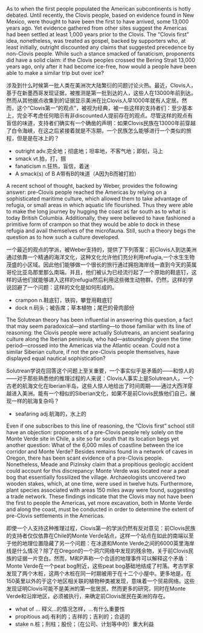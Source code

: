 As to when the first people populated the American subcontinents is hotly debated. Until recently, the Clovis people, based on evidence found in New Mexico, were thought to have been the first to have arrived, some 13,000 years ago. Yet evidence gathered from other sites suggest the Americas had been settled at least 1,000 years prior to the Clovis. The “Clovis first” idea, nonetheless, was treated as gospel, backed by supporters who, at least initially, outright discounted any claims that suggested precedence by non-Clovis people. While such a stance smacked of fanaticism, proponents did have a solid claim: if the Clovis peoples crossed the Bering Strait 13,000 years ago, only after it had become ice-free, how would a people have been able to make a similar trip but over ice?

涉及到什么时候第一批人类在美洲次大陆繁衍的问题讨论火热。最近，Clovis人，基于在新墨西哥发现证据，被推测是第一批到达的人，这些人在13000年前到达。然而从其他据点收集到的证据显示美洲在比Clovis人早1000年就有人定居。然而，这个“Clovis第一“的观点”，被视为经典，被一些这样的支持者们：至少基本上，完全不考虑任何暗示有非discounted人提前存在的观点。尽管这样的观点有盲信的味道，支持者们确实有一个确凿的声明：如果Clovis民族在13000年前穿越了白令海峡，在这之后紧接着就是不冻期，一个民族怎么能够进行一个类似的旅程，但是是在冰上的？

* outright adv.完全地；彻底地；坦率地，不客气地；即刻，马上
* smack vt.拍，打，掴
* fanaticism n.狂热，盲信，着迷
* A smack(s) of B  A带有B的味道（A因为B而被打脸）

A recent school of thought, backed by Weber, provides the following answer: pre-Clovis people reached the Americas by relying on a sophisticated maritime culture, which allowed them to take advantage of refugia, or small areas in which aquatic life flourished. Thus they were able to make the long journey by hugging the coast as far south as to what is today British Columbia. Additionally, they were believed to have fashioned a primitive form of crampon so that they would be able to dock in these refugia and avail themselves of the microfauna. Still, such a theory begs the question as to how such a culture developed.

一个最近的观点的学派，被Weber支持的，提供了下列答案：前Clovis人到达美洲通过依靠一个精通的海洋文化，这种文化允许他们充分利用refugia,一个水生生物茂盛的小区域。因此他们能够做一个很长的旅行通过拥抱海岸线一直到今天的英属哥伦比亚岛那里那么南端。并且，他们被认为已经流行起了一个原始的鞋底钉，这样的话他们就能够进入这样的refugia然后利用这些微生动物群。仍然，这样的学说回避了一个问题：这样的文化是如何形成的。

* crampon n.鞋底钉，铁钩，攀登用鞋底钉
* dock n.码头；被告席；草本植物；尾巴的骨肉部份

The Solutrean theory has been influential in answering this question, a fact that may seem paradoxical—and startling—to those familiar with its line of reasoning: the Clovis people were actually Solutreans, an ancient seafaring culture along the Iberian peninsula, who had—astoundingly given the time period—crossed into the Americas via the Atlantic ocean. Could not a similar Siberian culture, if not the pre-Clovis people themselves, have displayed equal nautical sophistication?

Solutrean学说在回答这个问题上至关重要，一个事实似乎是矛盾的——和惊人的——对于那些熟悉他的推理过程的人来说：Clovis人事实上是Solutrean人，一个古老的航海文化在Iberian半岛，这些人惊人地给出了时间周期——通过大西洋穿越进入美洲。能有一个相似的Siberian文化，如果不是前Clovis民族他们自己，展现一样的航海复杂吗？

* seafaring adj.航海的，水上的

Even if one subscribes to this line of reasoning, the “Clovis first” school still have an objection: proponents of a pre-Clovis people rely solely on the Monte Verde site in Chile, a site so far south that its location begs yet another question: What of the 6,000 miles of coastline between the ice corridor and Monte Verde? Besides remains found in a network of caves in Oregon, there has been scant evidence of a pre-Clovis people. Nonetheless, Meade and Pizinsky claim that a propitious geologic accident could account for this discrepancy: Monte Verde was located near a peat bog that essentially fossilized the village. Archaeologists uncovered two wooden stakes, which, at one time, were used in twelve huts. Furthermore, plant species associated with areas 150 miles away were found, suggesting a trade network. These findings indicate that the Clovis may not have been the first to people the Americas, yet more excavation, both in Monte Verde and along the coast, must be conducted in order to determine the extent of pre-Clovis settlements in the Americas.

即使一个人支持这种推理过程，Clovis第一的学派仍然有反对意见：前Clovis民族的支持者仅仅依靠在Chile的Monte Verde站点，这样一个站点在如此的南端以至于他的地理位置隐藏了另一个问题：在冰道和Monte Verde之间的6000英里海岸线是什么情况？除了在Oregon的一个洞穴网络中发现的残余物，关于前Clovis民族的证据一片空白。然而，M和P声称一个合适的地理事件可以解释这个矛盾：Monte Verde在一个peat bog附近，这些peat bog基础地结成了村落。考古学家发现了两个木桩，这两个木桩在同一时期被用于在十二个小屋中。更多地是，在150英里以外的于这个地区相关联的植物种类被发现，意味着一个贸易网络。这些发现证明Clovis可能不是美洲的第一批居民，然而更多的研究，同时在Monte Verde和沿岸地区，必须被执行，来确定前Clovis居民在美洲的存在。

* what of ... 释义…的情况怎样，…有什么重要性
* propitious adj.有利的；吉祥的；吉利的；合适的
* stake n.桩；刑柱；股份；（在公司、计划等中的）重大利益